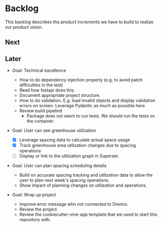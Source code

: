 # Backlog

This backlog describes the product increments we have to build to realize our product vision.

## Next

## Later

- Goal: Technical excellence

  - How to do dependency injection properly (e.g. to avoid patch difficulties in the test)
  - Read how fastapi does this.
  - Document appropriate project structure.
  - How to do validation. E.g. load invalid objects and display validation errors on screen.
    Leverage Pydantic as much as possible here
  - Review build pipelind
    - Package does not seem to run tests. We should run the tests on the container.

- Goal: User can see greenhouse utilization

  - [x] Leverage spacing data to calculate actual space usage
  - [x] Track greenhouse area utilization changes due to spacing operations
  - [ ] Display or link to the utilization graph in Superset.

- Goal: User can plan spacing scheduling details

  - Build on accurate spacing tracking and utilization data
    to allow the user to plan next week's spacing operations.
  - Show impact of planning changes on utilization and operations.

- Goal: Wrap up project

  - Improve error message whn not connected to Dremio.
  - Review the project
  - Review the cookiecutter-vine-app template that we used to start this repository with.
